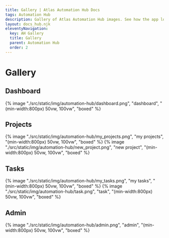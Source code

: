 ```yaml
---
title: Gallery | Atlas Automation Hub Docs
tags: Automation Hub
description: Gallery of Atlas Automation Hub images. See how the app looks.
layout: docs_hub.njk
eleventyNavigation:
  key: AH Gallery
  title: Gallery
  parent: Automation Hub
  order: 2
---
```


# Gallery

## Dashboard

{% image "./src/static/img/automation-hub/dashboard.png", "dashboard", "(min-width:800px) 50vw, 100vw", "boxed" %}

## Projects

{% image "./src/static/img/automation-hub/my_projects.png", "my projects", "(min-width:800px) 50vw, 100vw", "boxed" %}
{% image "./src/static/img/automation-hub/new_project.png", "new project", "(min-width:800px) 50vw, 100vw", "boxed" %}

## Tasks

{% image "./src/static/img/automation-hub/my_tasks.png", "my tasks", "(min-width:800px) 50vw, 100vw", "boxed" %}
{% image "./src/static/img/automation-hub/task.png", "task", "(min-width:800px) 50vw, 100vw", "boxed" %}

## Admin
{% image "./src/static/img/automation-hub/admin.png", "admin", "(min-width:800px) 50vw, 100vw", "boxed" %}
